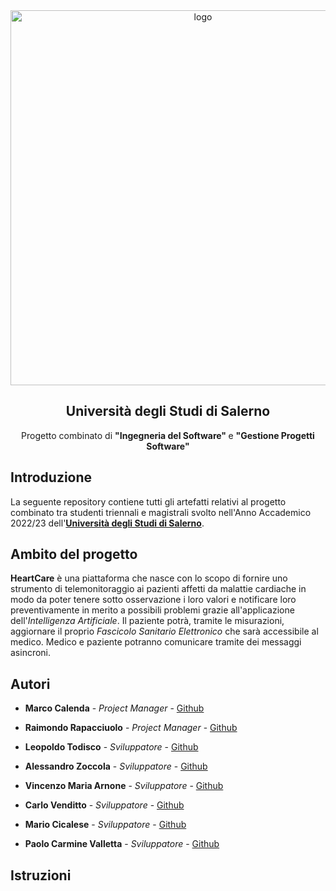 <div align = "center">
<img src="https://i.imgur.com/Kj1SJZT.png" alt="logo" width="600"/>
<h2>Università degli Studi di Salerno</h2>
Progetto combinato di <strong> "Ingegneria del Software" </strong> e <strong> "Gestione Progetti Software" </strong>
</div>

<h2>Introduzione</h2>

La seguente repository contiene tutti gli artefatti relativi al progetto combinato tra studenti triennali e magistrali svolto nell'Anno Accademico 2022/23 dell'<a href="https://www.unisa.it">**Università degli Studi di Salerno**</a>.

<h2>Ambito del progetto</h2>

**HeartCare** è una piattaforma che nasce con lo scopo di fornire uno strumento di telemonitoraggio ai pazienti affetti da malattie cardiache in modo da poter tenere sotto osservazione i loro valori e notificare loro preventivamente in merito a possibili problemi grazie all'applicazione dell'*Intelligenza Artificiale*. Il paziente potrà, tramite le misurazioni, aggiornare il proprio *Fascicolo Sanitario Elettronico* che sarà accessibile al medico. Medico e paziente potranno comunicare tramite dei messaggi asincroni.

<h2>Autori</h2>

* **Marco Calenda**           - *Project Manager*   - [Github](https://github.com/MarcoCalenda14)

* **Raimondo Rapacciuolo**    - *Project Manager*   - [Github](https://github.com/DinoDX)

* **Leopoldo Todisco**        - *Sviluppatore*      - [Github](https://github.com/leotodisco)

* **Alessandro Zoccola**      - *Sviluppatore*      - [Github](https://github.com/)

* **Vincenzo Maria Arnone**   - *Sviluppatore*      - [Github](https://github.com/)

* **Carlo Venditto**          - *Sviluppatore*      - [Github](https://github.com/carloven)

* **Mario Cicalese**          - *Sviluppatore*      - [Github](https://github.com/)

* **Paolo Carmine Valletta**  - *Sviluppatore*      - [Github](https://github.com/PaoloCarmine1201)

<h2>Istruzioni</h2>
